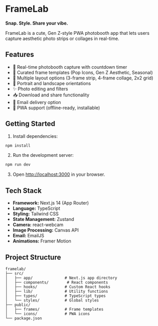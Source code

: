 # FrameLab

**Snap. Style. Share your vibe.**

FrameLab is a cute, Gen Z-style PWA photobooth app that lets users capture aesthetic photo strips or collages in real-time.

## Features

- 📸 Real-time photobooth capture with countdown timer
- 🎨 Curated frame templates (Pop Icons, Gen Z Aesthetic, Seasonal)
- 📱 Multiple layout options (3-frame strip, 4-frame collage, 2x2 grid)
- 🌈 Portrait and landscape orientations
- ✨ Photo editing and filters
- 📥 Download and share functionality
- 📧 Email delivery option
- 📱 PWA support (offline-ready, installable)

## Getting Started

1. Install dependencies:
```bash
npm install
```

2. Run the development server:
```bash
npm run dev
```

3. Open [http://localhost:3000](http://localhost:3000) in your browser.

## Tech Stack

- **Framework:** Next.js 14 (App Router)
- **Language:** TypeScript
- **Styling:** Tailwind CSS
- **State Management:** Zustand
- **Camera:** react-webcam
- **Image Processing:** Canvas API
- **Email:** EmailJS
- **Animations:** Framer Motion

## Project Structure

```
framelab/
├── src/
│   ├── app/              # Next.js app directory
│   ├── components/        # React components
│   ├── hooks/            # Custom React hooks
│   ├── lib/              # Utility functions
│   ├── types/            # TypeScript types
│   └── styles/           # Global styles
├── public/
│   ├── frames/           # Frame templates
│   └── icons/            # PWA icons
└── package.json
```

